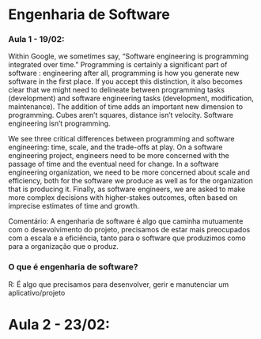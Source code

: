 # Engenharia de Software<br>

### Aula 1 - 19/02: 
Within Google, we sometimes say, “Software engineering is programming integrated over time.” Programming is certainly a significant part of software : engineering after all, programming is how you generate new software in the first place. If you accept this distinction, it also becomes clear that we might need to delineate between programming tasks (development) and software engineering tasks (development, modification, maintenance). The addition of time adds an important new dimension to programming. Cubes aren’t squares, distance isn’t velocity. Software engineering isn’t programming.

We see three critical differences between programming and software engineering: time, scale, and the trade-offs at play. On a software engineering project, engineers need to be more concerned with the passage of time and the eventual need for change. In a software engineering organization, we need to be more concerned about scale and efficiency, both for the software we produce as well as for the organization that is producing it. Finally, as software engineers, we are asked to make more complex decisions with higher-stakes outcomes, often based on imprecise estimates of time and growth.

Comentário: A engenharia de software é algo que caminha mutuamente com o desevolvimento do projeto, precisamos de estar mais preocupados com a escala e a eficiência, tanto para o software que produzimos como para a organização que o produz.

### O que é engenharia de software?
R: É algo que precisamos para desenvolver, gerir e manutenciar um aplicativo/projeto <br>

# Aula 2 - 23/02:


